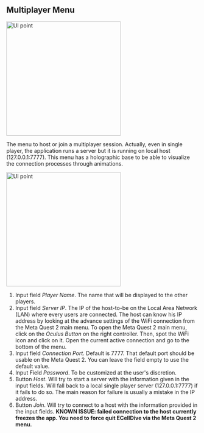 ## Multiplayer Menu

<img src="../../../resources/images/modules/multiplayer_module.jpg" alt="UI point" style="height: 300px;"/>

The menu to host or join a multiplayer session. Actually, even in single player, the application runs a server but it is running on local host (127.0.0.1:7777). This menu has a holographic base to be able to visualize the connection processes through animations.

<img src="../../../resources/images/modules/1x/multiplayer_parameters.png" alt="UI point" style="height: 300px;"/>

1. Input field *Player Name*. The name that will be displayed to the other players.
2. Input field *Server IP*. The IP of the host-to-be on the Local Area Network (LAN) where every users are connected. The host can know his IP address by looking at the advance settings of the WiFi connection from the Meta Quest 2 main menu. To open the Meta Quest 2 main menu, click on the *Oculus Button* on the right controller. Then, spot the WiFi icon and click on it. Open the current active connection and go to the bottom of the menu.
3. Input field *Connection Port*. Default is 7777. That default port should be usable on the Meta Quest 2. You can leave the field empty to use the default value.
4. Input Field *Password*. To be customized at the user's discretion.
5. Button *Host*. Will try to start a server with the information given in the input fields. Will fall back to a local single player server (127.0.0.1:7777) if it fails to do so. The main reason for failure is usually a mistake in the IP address.
6. Button *Join*. Will try to connect to a host with the information provided in the input fields. **KNOWN ISSUE: failed connection to the host currently freezes the app. You need to force quit ECellDive via the Meta Quest 2 menu.**